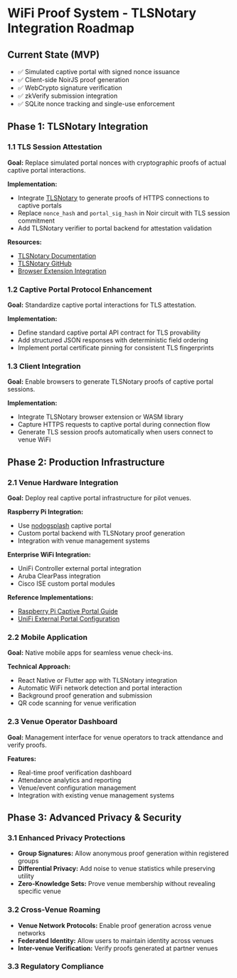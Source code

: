 # WiFi Proof System - TLSNotary Integration Roadmap

## Current State (MVP)
- ✅ Simulated captive portal with signed nonce issuance
- ✅ Client-side NoirJS proof generation
- ✅ WebCrypto signature verification
- ✅ zkVerify submission integration
- ✅ SQLite nonce tracking and single-use enforcement

## Phase 1: TLSNotary Integration 

### 1.1 TLS Session Attestation
**Goal:** Replace simulated portal nonces with cryptographic proofs of actual captive portal interactions.

**Implementation:**
- Integrate [TLSNotary](https://tlsnotary.org/) to generate proofs of HTTPS connections to captive portals
- Replace `nonce_hash` and `portal_sig_hash` in Noir circuit with TLS session commitment
- Add TLSNotary verifier to portal backend for attestation validation

**Resources:**
- [TLSNotary Documentation](https://tlsnotary.org/docs/intro/)
- [TLSNotary GitHub](https://github.com/tlsnotary/tlsn)
- [Browser Extension Integration](https://tlsnotary.org/docs/guides/browser_extension/)

### 1.2 Captive Portal Protocol Enhancement
**Goal:** Standardize captive portal interactions for TLS attestation.

**Implementation:**
- Define standard captive portal API contract for TLS provability
- Add structured JSON responses with deterministic field ordering
- Implement portal certificate pinning for consistent TLS fingerprints

### 1.3 Client Integration
**Goal:** Enable browsers to generate TLSNotary proofs of captive portal sessions.

**Implementation:**
- Integrate TLSNotary browser extension or WASM library
- Capture HTTPS requests to captive portal during connection flow
- Generate TLS session proofs automatically when users connect to venue WiFi

## Phase 2: Production Infrastructure

### 2.1 Venue Hardware Integration
**Goal:** Deploy real captive portal infrastructure for pilot venues.

**Raspberry Pi Integration:**
- Use [nodogsplash](https://nodogsplash.readthedocs.io/) captive portal
- Custom portal backend with TLSNotary proof generation
- Integration with venue management systems

**Enterprise WiFi Integration:**
- UniFi Controller external portal integration
- Aruba ClearPass integration
- Cisco ISE custom portal modules

**Reference Implementations:**
- [Raspberry Pi Captive Portal Guide](https://pimylifeup.com/raspberry-pi-captive-portal/)
- [UniFi External Portal Configuration](https://help.ui.com/hc/en-us/articles/115000166827)

### 2.2 Mobile Application
**Goal:** Native mobile apps for seamless venue check-ins.

**Technical Approach:**
- React Native or Flutter app with TLSNotary integration
- Automatic WiFi network detection and portal interaction
- Background proof generation and submission
- QR code scanning for venue verification

### 2.3 Venue Operator Dashboard
**Goal:** Management interface for venue operators to track attendance and verify proofs.

**Features:**
- Real-time proof verification dashboard
- Attendance analytics and reporting
- Venue/event configuration management
- Integration with existing venue management systems

## Phase 3: Advanced Privacy & Security

### 3.1 Enhanced Privacy Protections
- **Group Signatures:** Allow anonymous proof generation within registered groups
- **Differential Privacy:** Add noise to venue statistics while preserving utility
- **Zero-Knowledge Sets:** Prove venue membership without revealing specific venue

### 3.2 Cross-Venue Roaming
- **Venue Network Protocols:** Enable proof generation across venue networks
- **Federated Identity:** Allow users to maintain identity across venues
- **Inter-venue Verification:** Verify proofs generated at partner venues

### 3.3 Regulatory Compliance